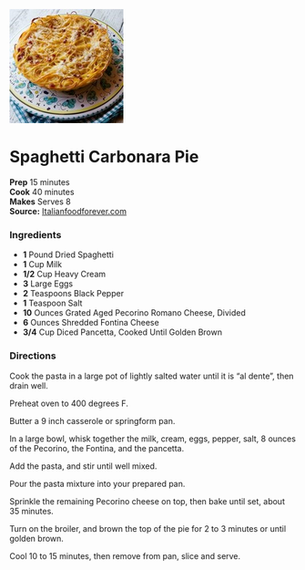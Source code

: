 [![](./images/6101e67f-052a-4f2d-8b94-bf0e6cdb06f4.jpg)](https://www.italianfoodforever.com/wp-content/uploads/2016/05/carbonarapie3-200x200.jpg)

#  Spaghetti Carbonara Pie

**Prep** 15 minutes  
**Cook** 40 minutes  
**Makes** Serves 8  
**Source:** [Italianfoodforever.com](https://www.italianfoodforever.com/2016/06/spaghetti-carbonara-pie/)

###  Ingredients

  *  **1** Pound Dried Spaghetti
  *   **1** Cup Milk
  *   **1/2** Cup Heavy Cream
  *   **3** Large Eggs
  *   **2** Teaspoons Black Pepper
  *   **1** Teaspoon Salt
  *   **10** Ounces Grated Aged Pecorino Romano Cheese, Divided
  *   **6** Ounces Shredded Fontina Cheese
  *   **3/4** Cup Diced Pancetta, Cooked Until Golden Brown

###  Directions

Cook the pasta in a large pot of lightly salted water until it is “al dente”,
then drain well.

Preheat oven to 400 degrees F.

Butter a 9 inch casserole or springform pan.

In a large bowl, whisk together the milk, cream, eggs, pepper, salt, 8 ounces
of the Pecorino, the Fontina, and the pancetta.

Add the pasta, and stir until well mixed.

Pour the pasta mixture into your prepared pan.

Sprinkle the remaining Pecorino cheese on top, then bake until set, about 35
minutes.

Turn on the broiler, and brown the top of the pie for 2 to 3 minutes or until
golden brown.

Cool 10 to 15 minutes, then remove from pan, slice and serve.

